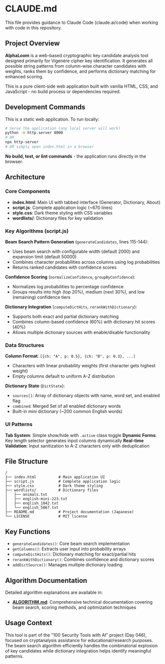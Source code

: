 # CLAUDE.md

This file provides guidance to Claude Code (claude.ai/code) when working with code in this repository.

## Project Overview

**AlphaLoom** is a web-based cryptographic key candidate analysis tool designed primarily for Vigenère cipher key identification. It generates all possible string patterns from column-wise character candidates with weights, ranks them by confidence, and performs dictionary matching for enhanced scoring.

This is a pure client-side web application built with vanilla HTML, CSS, and JavaScript - no build process or dependencies required.

## Development Commands

This is a static web application. To run locally:

```bash
# Serve the application (any local server will work)
python -m http.server 8000
# OR
npx http-server
# OR simply open index.html in a browser
```

**No build, test, or lint commands** - the application runs directly in the browser.

## Architecture

### Core Components

- **index.html**: Main UI with tabbed interface (Generator, Dictionary, About)
- **script.js**: Complete application logic (~670 lines)
- **style.css**: Dark theme styling with CSS variables
- **wordlists/**: Dictionary files for key validation

### Key Algorithms (script.js)

**Beam Search Pattern Generation** (`generateCandidates`, lines 115-144):
- Uses beam search with configurable width (default 2000) and expansion limit (default 50000)
- Combines character probabilities across columns using log probabilities
- Returns ranked candidates with confidence scores

**Confidence Scoring** (`normalizeConfidence`, `groupByConfidence`):
- Normalizes log probabilities to percentage confidence
- Groups results into high (top 20%), medium (next 30%), and low (remaining) confidence tiers

**Dictionary Integration** (`computeDictHits`, `rerankWithDictionary`):
- Supports both exact and partial dictionary matching
- Combines column-based confidence (60%) with dictionary hit scores (40%)
- Allows multiple dictionary sources with enable/disable functionality

### Data Structures

**Column Format**: `[{ch: "A", p: 0.5}, {ch: "B", p: 0.3}, ...]`
- Characters with linear probability weights (first character gets highest weight)
- Empty columns default to uniform A-Z distribution

**Dictionary State** (`DictState`):
- `sources[]`: Array of dictionary objects with name, word set, and enabled flag
- `combined`: Merged Set of all enabled dictionary words
- Built-in mini dictionary (~200 common English words)

### UI Patterns

**Tab System**: Simple show/hide with `.active` class toggle
**Dynamic Forms**: Key length selector generates input columns dynamically
**Real-time Validation**: Input sanitization to A-Z characters only with deduplication

## File Structure

```
/
├── index.html          # Main application UI
├── script.js           # Complete application logic
├── style.css           # Dark theme styling
├── wordlists/          # Dictionary files
│   ├── animals.txt
│   ├── english-mini-223.txt
│   ├── english_1842.txt
│   └── english_5067.txt
├── README.md           # Project documentation (Japanese)
└── LICENSE             # MIT license
```

## Key Functions

- `generateCandidates()`: Core beam search implementation
- `getColumns()`: Extracts user input into probability arrays  
- `computeDictHits()`: Dictionary matching for exact/partial hits
- `rerankWithDictionary()`: Combines confidence and dictionary scores
- `addDictSource()`: Manages multiple dictionary loading

## Algorithm Documentation

Detailed algorithm explanations are available in:
- **[ALGORITHM.md](ALGORITHM.md)**: Comprehensive technical documentation covering beam search, scoring methods, and optimization techniques

## Usage Context

This tool is part of the "100 Security Tools with AI" project (Day 046), focused on cryptanalysis assistance for educational/research purposes. The beam search algorithm efficiently handles the combinatorial explosion of key candidates while dictionary integration helps identify meaningful patterns.